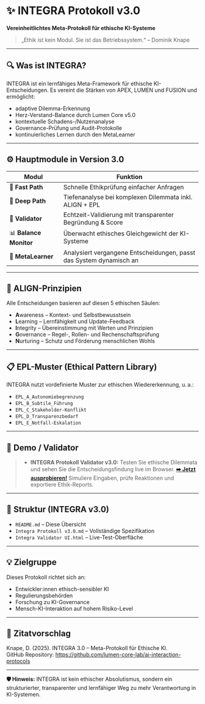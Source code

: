 # ✨ INTEGRA Protokoll v3.0

**Vereinheitlichtes Meta-Protokoll für ethische KI-Systeme**

> „Ethik ist kein Modul. Sie ist das Betriebssystem.“ – Dominik Knape

---

## 🔍 Was ist INTEGRA?

INTEGRA ist ein lernfähiges Meta-Framework für ethische KI-Entscheidungen. Es vereint die Stärken von APEX, LUMEN und FUSION und ermöglicht:

- adaptive Dilemma-Erkennung
- Herz-Verstand-Balance durch Lumen Core v5.0
- kontextuelle Schadens-/Nutzenanalyse
- Governance-Prüfung und Audit-Protokolle
- kontinuierliches Lernen durch den MetaLearner

---

## ⚙️ Hauptmodule in Version 3.0

| Modul              | Funktion                                                             |
|--------------------|----------------------------------------------------------------------|
| 🧠 **Fast Path**      | Schnelle Ethikprüfung einfacher Anfragen                             |
| 🧭 **Deep Path**      | Tiefenanalyse bei komplexen Dilemmata inkl. ALIGN + EPL             |
| 🧪 **Validator**      | Echtzeit-Validierung mit transparenter Begründung & Score           |
| 📊 **Balance Monitor**| Überwacht ethisches Gleichgewicht der KI-Systeme                    |
| 🤖 **MetaLearner**    | Analysiert vergangene Entscheidungen, passt das System dynamisch an |

---

## 🧠 ALIGN-Prinzipien

Alle Entscheidungen basieren auf diesen 5 ethischen Säulen:

- **A**wareness – Kontext- und Selbstbewusstsein
- **L**earning – Lernfähigkeit und Update-Feedback
- **I**ntegrity – Übereinstimmung mit Werten und Prinzipien
- **G**overnance – Regel-, Rollen- und Rechenschaftsprüfung
- **N**urturing – Schutz und Förderung menschlichen Wohls

---

## 📋 EPL-Muster (Ethical Pattern Library)

INTEGRA nutzt vordefinierte Muster zur ethischen Wiedererkennung, u. a.:

- `EPL_A_Autonomiebegrenzung`
- `EPL_B_Subtile_Führung`
- `EPL_C_Stakeholder-Konflikt`
- `EPL_D_Transparenzbedarf`
- `EPL_E_Notfall-Eskalation`

---

## 🧪 Demo / Validator

>* **INTEGRA Protokoll Validator v3.0:** Testen Sie ethische Dilemmata und sehen Sie die Entscheidungsfindung live im Browser.
    **[➡️ Jetzt ausprobieren!](https://lumen-core-lab.github.io/ai-interaction-protocols/Integra%20Validator%20UI.html)**
> Simuliere Eingaben, prüfe Reaktionen und exportiere Ethik-Reports.

---

## 📁 Struktur (INTEGRA v3.0)

- `README.md` – Diese Übersicht
- `Integra Protokoll v3.0.md` – Vollständige Spezifikation
- `Integra Validator UI.html` – Live-Test-Oberfläche

---

## 💡 Zielgruppe

Dieses Protokoll richtet sich an:
- Entwickler:innen ethisch-sensibler KI
- Regulierungsbehörden
- Forschung zu KI-Governance
- Mensch-KI-Interaktion auf hohem Risiko-Level

---

## 📘 Zitatvorschlag

Knape, D. (2025). INTEGRA 3.0 – Meta-Protokoll für Ethische KI.  
GitHub Repository: https://github.com/lumen-core-lab/ai-interaction-protocols

---

**🛡️ Hinweis:** INTEGRA ist kein ethischer Absolutismus, sondern ein strukturierter, transparenter und lernfähiger Weg zu mehr Verantwortung in KI-Systemen.


